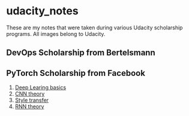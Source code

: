 # udacity_notes

These are my notes that were taken during various Udacity scholarship programs. All images belong to Udacity. 

## DevOps Scholarship from Bertelsmann 


## PyTorch Scholarship from Facebook 

1. [Deep Learing basics](pytorch/udacity_nn_basics_tatiana_gaponova.pdf)
2. [CNN theory](pytorch/udacity_cnn_tatiana_gaponova.pdf)
3. [Style transfer](pytorch/udacity_style_transfer_tatiana_gaponova.pdf)
4. [RNN theory](pytorch/vanillaRNN.ipynb)
